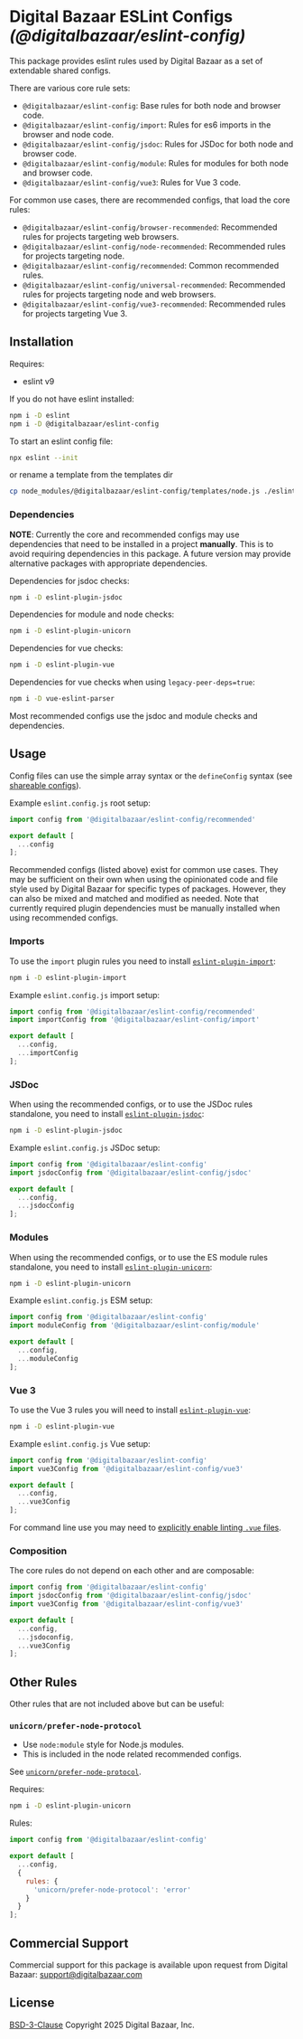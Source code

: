 # Digital Bazaar ESLint Configs _(@digitalbazaar/eslint-config)_

This package provides eslint rules used by Digital Bazaar as a set of extendable shared configs.

There are various core rule sets:
- `@digitalbazaar/eslint-config`: Base rules for both node and browser code.
- `@digitalbazaar/eslint-config/import`: Rules for es6 imports in the browser and node code.
- `@digitalbazaar/eslint-config/jsdoc`: Rules for JSDoc for both node and browser code.
- `@digitalbazaar/eslint-config/module`: Rules for modules for both node and browser code.
- `@digitalbazaar/eslint-config/vue3`: Rules for Vue 3 code.

For common use cases, there are recommended configs, that load the core rules:
- `@digitalbazaar/eslint-config/browser-recommended`: Recommended rules for projects targeting web browsers.
- `@digitalbazaar/eslint-config/node-recommended`: Recommended rules for projects targeting node.
- `@digitalbazaar/eslint-config/recommended`: Common recommended rules.
- `@digitalbazaar/eslint-config/universal-recommended`: Recommended rules for projects targeting node and web browsers.
- `@digitalbazaar/eslint-config/vue3-recommended`: Recommended rules for projects targeting Vue 3.

## Installation

Requires:
- eslint v9

If you do not have eslint installed:
```sh
npm i -D eslint
npm i -D @digitalbazaar/eslint-config
```

To start an eslint config file:
```sh
npx eslint --init
```
or rename a template from the templates dir
```sh
cp node_modules/@digitalbazaar/eslint-config/templates/node.js ./eslint.config.js
```

### Dependencies

**NOTE**: Currently the core and recommended configs may use dependencies that
need to be installed in a project **manually**. This is to avoid requiring
dependencies in this package. A future version may provide alternative packages
with appropriate dependencies.

Dependencies for jsdoc checks:
```sh
npm i -D eslint-plugin-jsdoc
```

Dependencies for module and node checks:
```sh
npm i -D eslint-plugin-unicorn
```

Dependencies for vue checks:
```sh
npm i -D eslint-plugin-vue
```

Dependencies for vue checks when using `legacy-peer-deps=true`:
```sh
npm i -D vue-eslint-parser
```

Most recommended configs use the jsdoc and module checks and dependencies.

## Usage

Config files can use the simple array syntax or the `defineConfig` syntax
(see [shareable configs](https://eslint.org/docs/developer-guide/shareable-configs)).

Example `eslint.config.js` root setup:
```js
import config from '@digitalbazaar/eslint-config/recommended'

export default [
  ...config
];
```

Recommended configs (listed above) exist for common use cases. They may be
sufficient on their own when using the opinionated code and file style used by
Digital Bazaar for specific types of packages. However, they can also be mixed
and matched and modified as needed. Note that currently required plugin
dependencies must be manually installed when using recommended configs.

### Imports

To use the `import` plugin rules you need to install
[`eslint-plugin-import`](https://github.com/import-js/eslint-plugin-import):

```sh
npm i -D eslint-plugin-import
```

Example `eslint.config.js` import setup:
```js
import config from '@digitalbazaar/eslint-config/recommended'
import importConfig from '@digitalbazaar/eslint-config/import'

export default [
  ...config,
  ...importConfig
];
```

### JSDoc

When using the recommended configs, or to use the JSDoc rules standalone, you
need to install
[`eslint-plugin-jsdoc`](https://github.com/gajus/eslint-plugin-jsdoc):

```sh
npm i -D eslint-plugin-jsdoc
```

Example `eslint.config.js` JSDoc setup:
```js
import config from '@digitalbazaar/eslint-config'
import jsdocConfig from '@digitalbazaar/eslint-config/jsdoc'

export default [
  ...config,
  ...jsdocConfig
];
```

### Modules

When using the recommended configs, or to use the ES module rules standalone,
you need to install
[`eslint-plugin-unicorn`](https://github.com/sindresorhus/eslint-plugin-unicorn):
```sh
npm i -D eslint-plugin-unicorn
```

Example `eslint.config.js` ESM setup:
```js
import config from '@digitalbazaar/eslint-config'
import moduleConfig from '@digitalbazaar/eslint-config/module'

export default [
  ...config,
  ...moduleConfig
];
```

### Vue 3

To use the Vue 3 rules you will need to install [`eslint-plugin-vue`](https://eslint.vuejs.org/):
```sh
npm i -D eslint-plugin-vue
```

Example `eslint.config.js` Vue setup:
```js
import config from '@digitalbazaar/eslint-config'
import vue3Config from '@digitalbazaar/eslint-config/vue3'

export default [
  ...config,
  ...vue3Config
];
```

For command line use you may need to [explicitly enable linting `.vue`
files](https://eslint.vuejs.org/user-guide/#running-eslint-from-the-command-line).

### Composition

The core rules do not depend on each other and are composable:
```js
import config from '@digitalbazaar/eslint-config'
import jsdocConfig from '@digitalbazaar/eslint-config/jsdoc'
import vue3Config from '@digitalbazaar/eslint-config/vue3'

export default [
  ...config,
  ...jsdoconfig,
  ...vue3Config
];
```

## Other Rules

Other rules that are not included above but can be useful:

### `unicorn/prefer-node-protocol`

- Use `node:module` style for Node.js modules.
- This is included in the node related recommended configs.

See [`unicorn/prefer-node-protocol`](https://github.com/sindresorhus/eslint-plugin-unicorn/blob/main/docs/rules/prefer-node-protocol.md).

Requires:
```sh
npm i -D eslint-plugin-unicorn
```

Rules:
```js
import config from '@digitalbazaar/eslint-config'

export default [
  ...config,
  {
    rules: {
      'unicorn/prefer-node-protocol': 'error'
    }
  }
];
```

## Commercial Support

Commercial support for this package is available upon request from
Digital Bazaar: support@digitalbazaar.com

## License

[BSD-3-Clause](LICENSE) Copyright 2025 Digital Bazaar, Inc.
